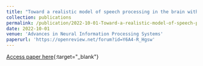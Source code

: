 ```yaml
---
title: "Toward a realistic model of speech processing in the brain with self-supervised learning"
collection: publications
permalink: /publication/2022-10-01-Toward-a-realistic-model-of-speech-processing-in-the-brain-with-self-supervised-learning
date: 2022-10-01
venue: 'Advances in Neural Information Processing Systems'
paperurl: 'https://openreview.net/forum?id=Y6A4-R_Hgsw'
---
```

[Access paper here](https://openreview.net/forum?id=Y6A4-R_Hgsw){:target="_blank"}
